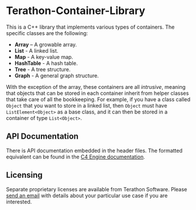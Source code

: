 # Terathon-Container-Library

This is a C++ library that implements various types of containers. The specific classes are the following:

* **Array** – A growable array.
* **List** - A linked list.
* **Map** - A key-value map.
* **HashTable** - A hash table.
* **Tree** - A tree structure.
* **Graph** - A general graph structure.

With the exception of the array, these containers are all *intrusive*, meaning that objects that can be stored in each container inherit from helper classes that take care of all the bookkeeping. For example, if you have a class called `Object` that you want to store in a linked list, then `Object` must have `ListElement<Object>` as a base class, and it can then be stored in a container of type `List<Object>`.

## API Documentation

There is API documentation embedded in the header files. The formatted equivalent can be found in the [C4 Engine documentation](https://c4engine.com/docs/Utilities/index.html).

## Licensing

Separate proprietary licenses are available from Terathon Software. Please [send an email](mailto:service@terathon.com) with details about your particular use case if you are interested.
